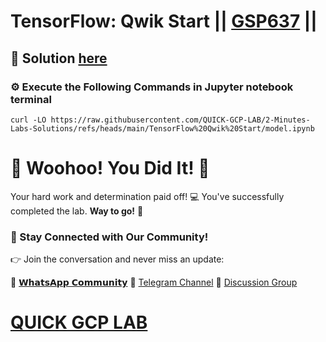 # TensorFlow: Qwik Start || [GSP637](https://www.cloudskillsboost.google/focuses/7639?parent=catalog) ||

## 🔑 Solution [here]()

### ⚙️ Execute the Following Commands in Jupyter notebook terminal

```
curl -LO https://raw.githubusercontent.com/QUICK-GCP-LAB/2-Minutes-Labs-Solutions/refs/heads/main/TensorFlow%20Qwik%20Start/model.ipynb
```

# 🎉 Woohoo! You Did It! 🎉

Your hard work and determination paid off! 💻
You've successfully completed the lab. **Way to go!** 🚀

### 💬 Stay Connected with Our Community!

👉 Join the conversation and never miss an update:

💚 [𝗪𝗵𝗮𝘁𝘀𝗔𝗽𝗽 𝗖𝗼𝗺𝗺𝘂𝗻𝗶𝘁𝘆](https://chat.whatsapp.com/ECJ9h8GA3CA1ksaI9m5NrX)
📢 [Telegram Channel](https://t.me/quickgcplab)
👥 [Discussion Group](https://t.me/quickgcplabchats)

# [QUICK GCP LAB](https://www.youtube.com/@quickgcplab)